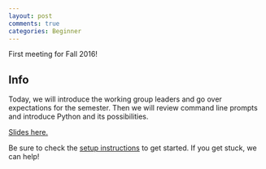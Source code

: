```yaml
---
layout: post
comments: true
categories: Beginner
---
```


First meeting for Fall 2016!

## Info
Today, we will introduce the working group leaders and go over expectations for the semester. Then we will review command line prompts and introduce Python and its possibilities. 

[Slides here.](https://docs.google.com/presentation/d/1cMe-rSJRHpUDebl_aP78zQUJPL5Xzs0TS0k31gOGWt4/edit?usp=sharing)

Be sure to check the [setup instructions](http://python.berkeley.edu/learn/#set-up-your-computer) to get started. If you get stuck, we can help!